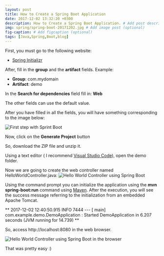 ```yaml
---
layout: post
title: How to Create a Spring Boot Application
date: 2017-12-02 13:32:20 +0300
description: How to Create a Spring Boot Application. # Add post description (optional)
img: spring/spring-boot-20171202.jpg # Add image post (optional)
fig-caption: # Add figcaption (optional)
tags: [Java,Spring,Boot,blog]
---
```


First, you must go to the following website:
 * [Spring Initializr](https://start.spring.io/)
 
After, fill in the **group** and the **artifact** fields. Example:
 - **Group**: com.mydomain
 - **Artifact**: demo

In the **Search for dependencies** field fill in: **Web**

The other fields can use the default value. 

After you have filled in all the fields, you will have something corresponding to the image below:

![First step with Sprint Boot]({{site.baseurl}}/assets/img/java/first-steps-springboot/start-spring-io.png)

Now, click on the **Generate Project** button

So, download the ZIP file and unzip it.

Using a text editor ( I recommend [Visual Studio Code](https://code.visualstudio.com/)), open the demo folder.

Now we are going to create the web controller named HelloWorldController.java:
![Hello World Controller using Spring Boot]({{site.baseurl}}/assets/img/java/first-steps-springboot/hello-world-controller-java.png)

Using the command prompt you can initialize the application using the **mvn spring-boot:run** command using [Maven](https://maven.apache.org).
After the execution, you will see the success message referring to the initialization from an embedded Apache Tomcat.

** 2017-12-02 12:40:50.915  INFO 7444 --- [           main] com.example.demo.DemoApplication         : Started DemoApplication in 6.207 seconds (JVM running for
 14.739) **

So, access http://localhost:8080 in the web browser.

![Hello World Controller using Spring Boot in the browser]({{site.baseurl}}/assets/img/java/first-steps-springboot/hello-world-browser-access.png)

That was pretty easy :)